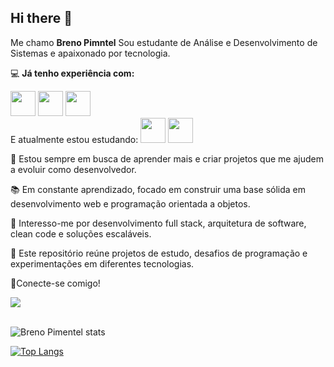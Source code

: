 ## Hi there 👋

Me chamo **Breno Pimntel** Sou estudante de Análise e Desenvolvimento de Sistemas e apaixonado por tecnologia.

💻 **Já tenho experiência com:**

<img loading="lazy" src="https://upload.wikimedia.org/wikipedia/commons/6/61/HTML5_logo_and_wordmark.svg" width="40" height="40"/>
<img loading="lazy" src="https://upload.wikimedia.org/wikipedia/commons/d/d5/CSS3_logo_and_wordmark.svg" width="40" height="40"/>
<img loading="lazy" src="https://cdn.jsdelivr.net/gh/devicons/devicon/icons/git/git-original.svg" width="40" height="40"/><br/>
E atualmente estou estudando:
<img loading="lazy" src="https://cdn.jsdelivr.net/gh/devicons/devicon/icons/java/java-original.svg" width="40" height="40"/> <img loading="lazy" src="https://www.svgrepo.com/show/303206/javascript-logo.svg" width="40" height="40"/><br/>


🚀 Estou sempre em busca de aprender mais e criar projetos que me ajudem a evoluir como desenvolvedor.

📚 Em constante aprendizado, focado em construir uma base sólida em desenvolvimento web e programação orientada a objetos.

🧠 Interesso-me por desenvolvimento full stack, arquitetura de software, clean code e soluções escaláveis.

📂 Este repositório reúne projetos de estudo, desafios de programação e experimentações em diferentes tecnologias.

🔗Conecte-se comigo!
<div>
<a href="https://www.linkedin.com/in/breno-pimentel-ab978b2ab/" target="_blank"><img loading="lazy" src="https://img.shields.io/badge/-LinkedIn-%230077B5?style=for-the-badge&logo=linkedin&logoColor=white" target="_blank"></a>   
</div><br/>


![Breno Pimentel stats](https://github-readme-stats.vercel.app/api?username=pimentel31&theme=vue-dark&dark_icons=true) <br/>

[![Top Langs](https://github-readme-stats.vercel.app/api/top-langs/?username=pimentel31&theme=vue-dark&dark_icons=true)](https://github.com/anuraghazra/github-readme-stats)


